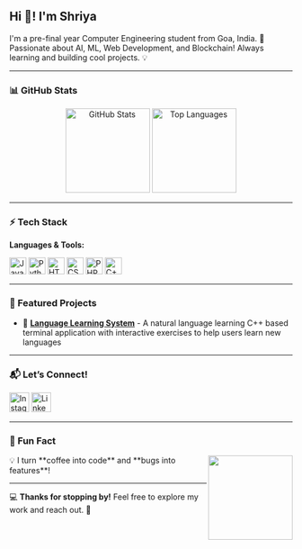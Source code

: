 <h2 align="left">Hi 👋! I'm Shriya</h2>

<p align="left">
I'm a pre-final year Computer Engineering student from Goa, India. 🚀  
Passionate about AI, ML, Web Development, and Blockchain!  
Always learning and building cool projects. 💡
</p>

---

### **📊 GitHub Stats**
<div align="center">
  <img src="https://github-readme-stats.vercel.app/api?username=shriya-kamat&show_icons=true&count_private=true&theme=dracula&hide_border=false&cache_seconds=1800" height="150" alt="GitHub Stats" />
  <img src="https://github-readme-stats.vercel.app/api/top-langs?username=shriya-kamat&layout=compact&langs_count=6&theme=dracula&hide_border=false&cache_seconds=1800" height="150" alt="Top Languages" />
</div>

---

### **⚡ Tech Stack**
<div align="left">
  <p><b>Languages & Tools:</b></p>
  <img src="https://cdn.jsdelivr.net/gh/devicons/devicon/icons/javascript/javascript-original.svg" height="30" alt="JavaScript" title="JavaScript" />
  <img src="https://cdn.jsdelivr.net/gh/devicons/devicon/icons/python/python-original.svg" height="30" alt="Python" title="Python" />
  <img src="https://cdn.jsdelivr.net/gh/devicons/devicon/icons/html5/html5-original.svg" height="30" alt="HTML5" title="HTML5" />
  <img src="https://cdn.jsdelivr.net/gh/devicons/devicon/icons/css3/css3-original.svg" height="30" alt="CSS3" title="CSS3" />
  <img src="https://cdn.jsdelivr.net/gh/devicons/devicon/icons/php/php-original.svg" height="30" alt="PHP" title="PHP" />
  <img src="https://cdn.jsdelivr.net/gh/devicons/devicon/icons/cplusplus/cplusplus-original.svg" height="30" alt="C++" title="C++" />
</div>

---

### **🚀 Featured Projects**
- 🔗 [**Language Learning System**](#) - A natural language learning  C++ based terminal application with interactive exercises to help users learn new languages


---

### **📬 Let’s Connect!**
<div align="left">
  <a href="https://instagram.com/theweirdvoice_" target="_blank"><img src="https://img.shields.io/static/v1?message=Instagram&logo=instagram&label=&color=E4405F&logoColor=white&labelColor=&style=for-the-badge" height="35" alt="Instagram" /></a>
  <a href="https://www.linkedin.com/in/shriya-kamat" target="_blank"><img src="https://img.shields.io/static/v1?message=LinkedIn&logo=linkedin&label=&color=0077B5&logoColor=white&labelColor=&style=for-the-badge" height="35" alt="LinkedIn" /></a>
</div>

---

### **🎉 Fun Fact**
<img align="right" height="150" src="https://i.imgflip.com/65efzo.gif"  />
💡 I turn **coffee into code** and **bugs into features**!  

---

💻 **Thanks for stopping by!** Feel free to explore my work and reach out. 🚀
